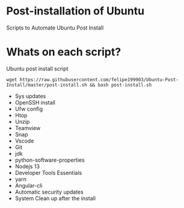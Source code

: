 # Post-installation of Ubuntu

Scripts to Automate Ubuntu Post Install

# Whats on each script?
Ubuntu post install script
```
wget https://raw.githubusercontent.com/felipe199903/Ubuntu-Post-Install/master/post-install.sh && bash post-install.sh
```
- Sys updates 
- OpenSSH install
- Ufw config
- Htop
- Unzip
- Teamview
- Snap
- Vscode
- Git
- jdk
- python-software-properties
- Nodejs 13
- Developer Tools Essentials
- yarn
- Angular-cli
- Automatic security updates
- System Clean up after the install